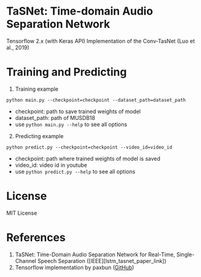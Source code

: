 # **TaSNet: Time-domain Audio Separation Network**

Tensorflow 2.x (with Keras API) Implementation of the Conv-TasNet (Luo et al., 2019)

# **Training and Predicting**

1. Training example

```
python main.py --checkpoint=checkpoint --dataset_path=dataset_path
```

- checkpoint: path to save trained weights of model
- dataset_path: path of MUSDB18
- use `python main.py --help` to see all options

2. Predicting example

```
python predict.py --checkpoint=checkpoint --video_id=video_id
```

- checkpoint: path where trained weights of model is saved
- video_id: video id in youtube
- use `python predict.py --help` to see all options

# **License**

MIT License

# **References**

1. TaSNet: Time-Domain Audio Separation Network for Real-Time, Single-Channel Speech Separation ([IEEE][lstm_tasnet_paper_link])
2. Tensorflow implementation by paxbun ([GitHub][paxbun_github_link])

[lstm_conv-tasnet_paper_link]: https://ieeexplore.ieee.org/document/8707065
[paxbun_github_link]: https://github.com/paxbun/Conv-TasNet
